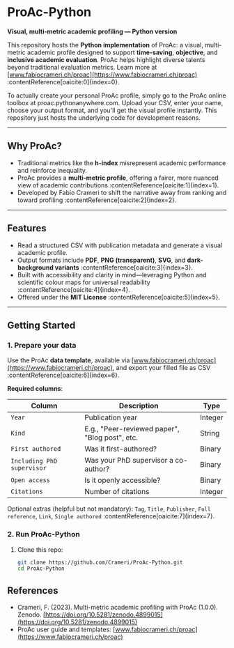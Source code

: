 # ProAc-Python

**Visual, multi-metric academic profiling — Python version**

This repository hosts the **Python implementation** of ProAc: a visual, multi-metric academic profile designed to support **time-saving**, **objective**, and **inclusive academic evaluation**. ProAc helps highlight diverse talents beyond traditional evaluation metrics. Learn more at [www.fabiocrameri.ch/proac](https://www.fabiocrameri.ch/proac) :contentReference[oaicite:0]{index=0}.

To actually create your personal ProAc profile, simply go to the ProAc online toolbox at proac.pythonanywhere.com. Upload your CSV, enter your name, choose your output format, and you'll get the visual profile instantly. This repository just hosts the underlying code for development reasons.


---

##  Why ProAc?

- Traditional metrics like the **h-index** misrepresent academic performance and reinforce inequality.
- ProAc provides a **multi-metric profile**, offering a fairer, more nuanced view of academic contributions :contentReference[oaicite:1]{index=1}.
- Developed by Fabio Crameri to shift the narrative away from ranking and toward profiling :contentReference[oaicite:2]{index=2}.

---

##  Features

- Read a structured CSV with publication metadata and generate a visual academic profile.
- Output formats include **PDF**, **PNG (transparent)**, **SVG**, and **dark-background variants** :contentReference[oaicite:3]{index=3}.
- Built with accessibility and clarity in mind—leveraging Python and scientific colour maps for universal readability :contentReference[oaicite:4]{index=4}.
- Offered under the **MIT License** :contentReference[oaicite:5]{index=5}.

---

##  Getting Started

### 1. Prepare your data

Use the ProAc **data template**, available via [www.fabiocrameri.ch/proac](https://www.fabiocrameri.ch/proac), and export your filled file as CSV :contentReference[oaicite:6]{index=6}.

**Required columns**:

| Column              | Description                                  | Type     |
|---------------------|----------------------------------------------|----------|
| `Year`              | Publication year                             | Integer  |
| `Kind`              | E.g., "Peer-reviewed paper", "Blog post", etc. | String   |
| `First authored`    | Was it first-authored?                       | Binary   |
| `Including PhD supervisor` | Was your PhD supervisor a co-author?   | Binary   |
| `Open access`       | Is it openly accessible?                     | Binary   |
| `Citations`         | Number of citations                          | Integer  |

Optional extras (helpful but not mandatory): `Tag`, `Title`, `Publisher`, `Full reference`, `Link`, `Single authored` :contentReference[oaicite:7]{index=7}.

### 2. Run ProAc-Python

1. Clone this repo:
   ```bash
   git clone https://github.com/Crameri/ProAc-Python.git
   cd ProAc-Python


##  References

- Crameri, F. (2023). Multi-metric academic profiling with ProAc (1.0.0). Zenodo. [https://doi.org/10.5281/zenodo.4899015](https://doi.org/10.5281/zenodo.4899015)
- ProAc user guide and templates: [www.fabiocrameri.ch/proac](https://www.fabiocrameri.ch/proac)


